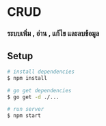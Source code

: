 # CRUD

### ระบบเพิ่ม , อ่าน , แก้ไข และลบข้อมูล

## Setup
``` bash
# install dependencies
$ npm install

# go get dependencies
$ go get -d ./...

# run server
$ npm start
```
